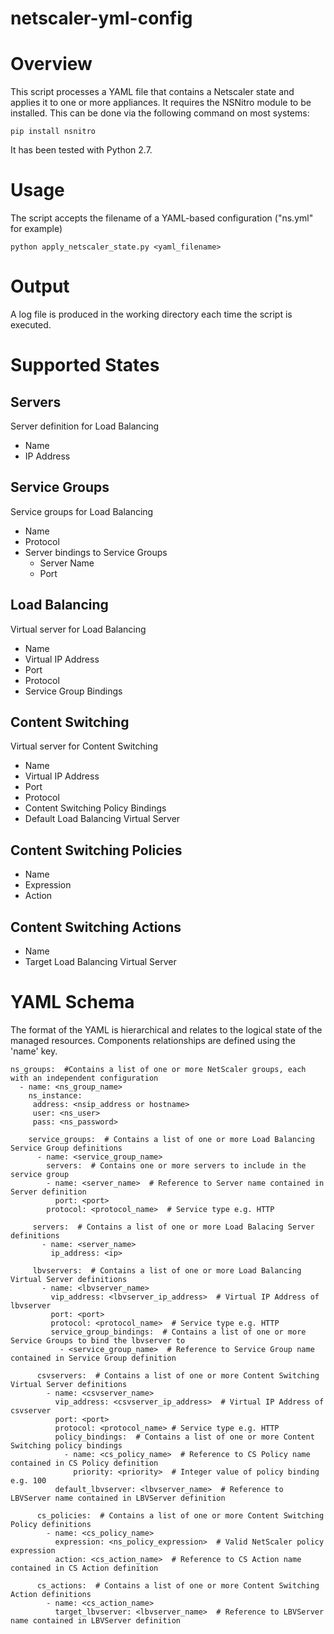 # netscaler-yml-config

# Overview
This script processes a YAML file that contains a Netscaler state and applies it to one or more appliances.  It requires the NSNitro module to be installed.  This can be done via the following command on most systems:
````
pip install nsnitro
````

It has been tested with Python 2.7.

# Usage
The script accepts the filename of a YAML-based configuration ("ns.yml" for example)
````
python apply_netscaler_state.py <yaml_filename>
````
# Output
A log file is produced in the working directory each time the script is executed.

# Supported States
## Servers
Server definition for Load Balancing
* Name
* IP Address

## Service Groups
Service groups for Load Balancing
* Name
* Protocol
* Server bindings to Service Groups
  * Server Name
  * Port

## Load Balancing
Virtual server for Load Balancing
* Name
* Virtual IP Address
* Port
* Protocol
* Service Group Bindings

## Content Switching
Virtual server for Content Switching
* Name
* Virtual IP Address
* Port
* Protocol
* Content Switching Policy Bindings
* Default Load Balancing Virtual Server

## Content Switching Policies
* Name
* Expression
* Action

## Content Switching Actions
* Name
* Target Load Balancing Virtual Server

# YAML Schema
The format of the YAML is hierarchical and relates to the logical state of the managed resources.  Components relationships are defined using the 'name' key.

````
ns_groups:  #Contains a list of one or more NetScaler groups, each with an independent configuration
  - name: <ns_group_name>
    ns_instance:
     address: <nsip_address or hostname>
     user: <ns_user>
     pass: <ns_password>
    
    service_groups:  # Contains a list of one or more Load Balancing Service Group definitions
      - name: <service_group_name>
        servers:  # Contains one or more servers to include in the service group
        - name: <server_name>  # Reference to Server name contained in Server definition
          port: <port>
        protocol: <protocol_name>  # Service type e.g. HTTP
    
     servers:  # Contains a list of one or more Load Balacing Server definitions
       - name: <server_name>
         ip_address: <ip>

     lbvservers:  # Contains a list of one or more Load Balancing Virtual Server definitions
       - name: <lbvserver_name>
         vip_address: <lbvserver_ip_address>  # Virtual IP Address of lbvserver
         port: <port>
         protocol: <protocol_name>  # Service type e.g. HTTP
         service_group_bindings:  # Contains a list of one or more Service Groups to bind the lbvserver to
           - <service_group_name>  # Reference to Service Group name contained in Service Group definition
      
      csvservers:  # Contains a list of one or more Content Switching Virtual Server definitions
        - name: <csvserver_name>
          vip_address: <csvserver_ip_address>  # Virtual IP Address of csvserver
          port: <port>
          protocol: <protocol_name> # Service type e.g. HTTP
          policy_bindings:  # Contains a list of one or more Content Switching policy bindings
            - name: <cs_policy_name>  # Reference to CS Policy name contained in CS Policy definition
              priority: <priority>  # Integer value of policy binding e.g. 100
          default_lbvserver: <lbvserver_name>  # Reference to LBVServer name contained in LBVServer definition
          
      cs_policies:  # Contains a list of one or more Content Switching Policy definitions
        - name: <cs_policy_name>
          expression: <ns_policy_expression>  # Valid NetScaler policy expression
          action: <cs_action_name>  # Reference to CS Action name contained in CS Action definition
          
      cs_actions:  # Contains a list of one or more Content Switching Action definitions
        - name: <cs_action_name>
          target_lbvserver: <lbvserver_name>  # Reference to LBVServer name contained in LBVServer definition
````
              
            
         

